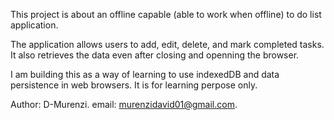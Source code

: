 This project is about an offline capable (able to work when offline) to do
list application.

The application allows users to add, edit, delete, and mark completed tasks.
It also retrieves the data even after closing and openning the browser.

I am building this as a way of learning to use indexedDB and data persistence
in web browsers. It is for learning perpose only.

Author: D-Murenzi.
email: murenzidavid01@gmail.com.
